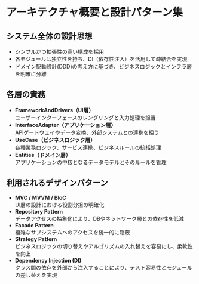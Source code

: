 # アーキテクチャ概要と設計パターン集

## システム全体の設計思想
- シンプルかつ拡張性の高い構成を採用
- 各モジュールは独立性を持ち、DI（依存性注入）を活用して疎結合を実現
- ドメイン駆動設計(DDD)の考え方に基づき、ビジネスロジックとインフラ層を明確に分離

## 各層の責務
- **FrameworkAndDrivers（UI層）**  
  ユーザーインターフェースのレンダリングと入力処理を担当
- **InterfaceAdapter（アプリケーション層）**  
  APIゲートウェイやデータ変換、外部システムとの連携を担う
- **UseCase（ビジネスロジック層）**  
  各種業務ロジック、サービス連携、ビジネスルールの統括処理
- **Entities（ドメイン層）**  
  アプリケーションの中核となるデータモデルとそのルールを管理

## 利用されるデザインパターン
- **MVC / MVVM / BloC**  
  UI層の設計における役割分担の明確化
- **Repository Pattern**  
  データアクセスの抽象化により、DBやネットワーク層との依存性を低減
- **Facade Pattern**  
  複雑なサブシステムへのアクセスを統一的に隠蔽
- **Strategy Pattern**  
  ビジネスロジックの切り替えやアルゴリズムの入れ替えを容易にし、柔軟性を向上
- **Dependency Injection (DI)**  
  クラス間の依存を外部から注入することにより、テスト容易性とモジュールの差し替えを実現